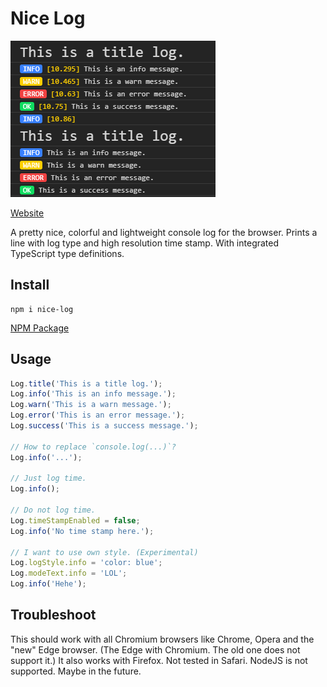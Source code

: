 # Nice Log

![](docs/demo.png)

[Website](https://domske.github.io/nice-log/)

A pretty nice, colorful and lightweight console log for the browser.
Prints a line with log type and high resolution time stamp. With integrated TypeScript type definitions.

## Install

```text
npm i nice-log
```

[NPM Package](https://www.npmjs.com/package/nice-log)

## Usage

```ts
Log.title('This is a title log.');
Log.info('This is an info message.');
Log.warn('This is a warn message.');
Log.error('This is an error message.');
Log.success('This is a success message.');

// How to replace `console.log(...)`?
Log.info('...');

// Just log time.
Log.info();

// Do not log time.
Log.timeStampEnabled = false;
Log.info('No time stamp here.');

// I want to use own style. (Experimental)
Log.logStyle.info = 'color: blue';
Log.modeText.info = 'LOL';
Log.info('Hehe');
```

## Troubleshoot

This should work with all Chromium browsers like Chrome, Opera and the "new" Edge browser. (The Edge with Chromium. The old one does not support it.) It also works with Firefox. Not tested in Safari. NodeJS is not supported. Maybe in the future.
